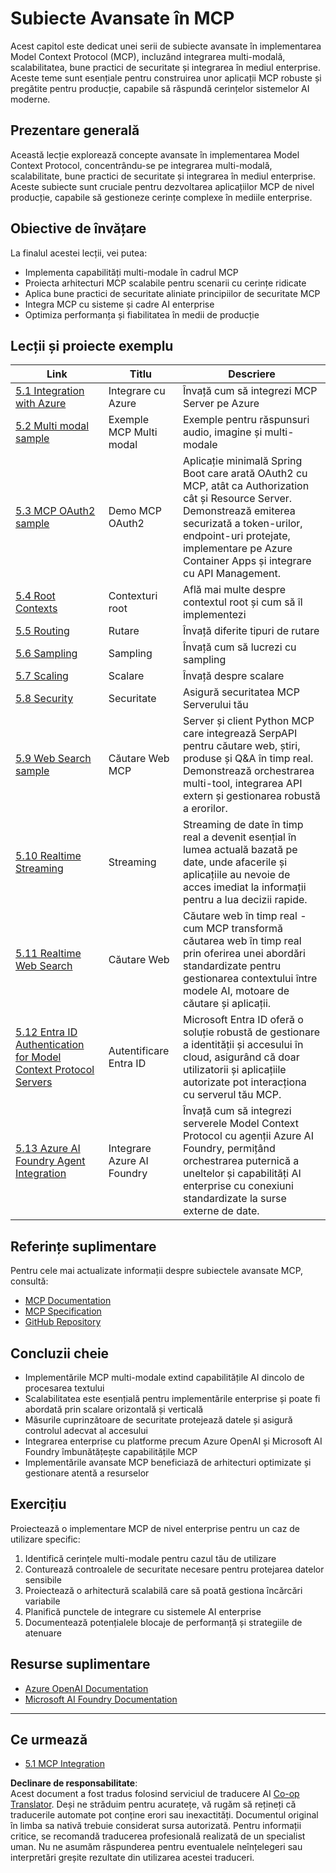 <!--
CO_OP_TRANSLATOR_METADATA:
{
  "original_hash": "748c61250d4a326206b72b28f6154615",
  "translation_date": "2025-07-13T23:47:57+00:00",
  "source_file": "05-AdvancedTopics/README.md",
  "language_code": "ro"
}
-->
# Subiecte Avansate în MCP

Acest capitol este dedicat unei serii de subiecte avansate în implementarea Model Context Protocol (MCP), incluzând integrarea multi-modală, scalabilitatea, bune practici de securitate și integrarea în mediul enterprise. Aceste teme sunt esențiale pentru construirea unor aplicații MCP robuste și pregătite pentru producție, capabile să răspundă cerințelor sistemelor AI moderne.

## Prezentare generală

Această lecție explorează concepte avansate în implementarea Model Context Protocol, concentrându-se pe integrarea multi-modală, scalabilitate, bune practici de securitate și integrarea în mediul enterprise. Aceste subiecte sunt cruciale pentru dezvoltarea aplicațiilor MCP de nivel producție, capabile să gestioneze cerințe complexe în mediile enterprise.

## Obiective de învățare

La finalul acestei lecții, vei putea:

- Implementa capabilități multi-modale în cadrul MCP
- Proiecta arhitecturi MCP scalabile pentru scenarii cu cerințe ridicate
- Aplica bune practici de securitate aliniate principiilor de securitate MCP
- Integra MCP cu sisteme și cadre AI enterprise
- Optimiza performanța și fiabilitatea în medii de producție

## Lecții și proiecte exemplu

| Link | Titlu | Descriere |
|------|-------|-----------|
| [5.1 Integration with Azure](./mcp-integration/README.md) | Integrare cu Azure | Învață cum să integrezi MCP Server pe Azure |
| [5.2 Multi modal sample](./mcp-multi-modality/README.md) | Exemple MCP Multi modal | Exemple pentru răspunsuri audio, imagine și multi-modale |
| [5.3 MCP OAuth2 sample](../../../05-AdvancedTopics/mcp-oauth2-demo) | Demo MCP OAuth2 | Aplicație minimală Spring Boot care arată OAuth2 cu MCP, atât ca Authorization cât și Resource Server. Demonstrează emiterea securizată a token-urilor, endpoint-uri protejate, implementare pe Azure Container Apps și integrare cu API Management. |
| [5.4 Root Contexts](./mcp-root-contexts/README.md) | Contexturi root | Află mai multe despre contextul root și cum să îl implementezi |
| [5.5 Routing](./mcp-routing/README.md) | Rutare | Învață diferite tipuri de rutare |
| [5.6 Sampling](./mcp-sampling/README.md) | Sampling | Învață cum să lucrezi cu sampling |
| [5.7 Scaling](./mcp-scaling/README.md) | Scalare | Învață despre scalare |
| [5.8 Security](./mcp-security/README.md) | Securitate | Asigură securitatea MCP Serverului tău |
| [5.9 Web Search sample](./web-search-mcp/README.md) | Căutare Web MCP | Server și client Python MCP care integrează SerpAPI pentru căutare web, știri, produse și Q&A în timp real. Demonstrează orchestrarea multi-tool, integrarea API extern și gestionarea robustă a erorilor. |
| [5.10 Realtime Streaming](./mcp-realtimestreaming/README.md) | Streaming | Streaming de date în timp real a devenit esențial în lumea actuală bazată pe date, unde afacerile și aplicațiile au nevoie de acces imediat la informații pentru a lua decizii rapide. |
| [5.11 Realtime Web Search](./mcp-realtimesearch/README.md) | Căutare Web | Căutare web în timp real - cum MCP transformă căutarea web în timp real prin oferirea unei abordări standardizate pentru gestionarea contextului între modele AI, motoare de căutare și aplicații. |
| [5.12 Entra ID Authentication for Model Context Protocol Servers](./mcp-security-entra/README.md) | Autentificare Entra ID | Microsoft Entra ID oferă o soluție robustă de gestionare a identității și accesului în cloud, asigurând că doar utilizatorii și aplicațiile autorizate pot interacționa cu serverul tău MCP. |
| [5.13 Azure AI Foundry Agent Integration](./mcp-foundry-agent-integration/README.md) | Integrare Azure AI Foundry | Învață cum să integrezi serverele Model Context Protocol cu agenții Azure AI Foundry, permițând orchestrarea puternică a uneltelor și capabilități AI enterprise cu conexiuni standardizate la surse externe de date. |

## Referințe suplimentare

Pentru cele mai actualizate informații despre subiectele avansate MCP, consultă:
- [MCP Documentation](https://modelcontextprotocol.io/)
- [MCP Specification](https://spec.modelcontextprotocol.io/)
- [GitHub Repository](https://github.com/modelcontextprotocol)

## Concluzii cheie

- Implementările MCP multi-modale extind capabilitățile AI dincolo de procesarea textului
- Scalabilitatea este esențială pentru implementările enterprise și poate fi abordată prin scalare orizontală și verticală
- Măsurile cuprinzătoare de securitate protejează datele și asigură controlul adecvat al accesului
- Integrarea enterprise cu platforme precum Azure OpenAI și Microsoft AI Foundry îmbunătățește capabilitățile MCP
- Implementările avansate MCP beneficiază de arhitecturi optimizate și gestionare atentă a resurselor

## Exercițiu

Proiectează o implementare MCP de nivel enterprise pentru un caz de utilizare specific:

1. Identifică cerințele multi-modale pentru cazul tău de utilizare
2. Conturează controalele de securitate necesare pentru protejarea datelor sensibile
3. Proiectează o arhitectură scalabilă care să poată gestiona încărcări variabile
4. Planifică punctele de integrare cu sistemele AI enterprise
5. Documentează potențialele blocaje de performanță și strategiile de atenuare

## Resurse suplimentare

- [Azure OpenAI Documentation](https://learn.microsoft.com/en-us/azure/ai-services/openai/)
- [Microsoft AI Foundry Documentation](https://learn.microsoft.com/en-us/ai-services/)

---

## Ce urmează

- [5.1 MCP Integration](./mcp-integration/README.md)

**Declinare de responsabilitate**:  
Acest document a fost tradus folosind serviciul de traducere AI [Co-op Translator](https://github.com/Azure/co-op-translator). Deși ne străduim pentru acuratețe, vă rugăm să rețineți că traducerile automate pot conține erori sau inexactități. Documentul original în limba sa nativă trebuie considerat sursa autorizată. Pentru informații critice, se recomandă traducerea profesională realizată de un specialist uman. Nu ne asumăm răspunderea pentru eventualele neînțelegeri sau interpretări greșite rezultate din utilizarea acestei traduceri.